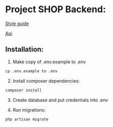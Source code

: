 Project SHOP Backend:
=====================


[Style guide](/style_guide.md)

[Api](/api.md)

Installation:
-------------
1. Make copy of .env.example to .env

```bash
cp .env.example to .env
```

2. Install composer dependencies:

```bash
composer install
```

3. Create database and put credentials into .env

4. Run migrations:
```bash
php artisan migrate
```
